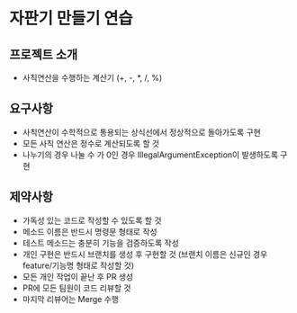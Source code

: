 # 자판기 만들기 연습

## 프로젝트 소개
- 사칙연산을 수행하는 계산기 (+, -, *, /, %)

## 요구사항
- 사칙연산이 수학적으로 통용되는 상식선에서 정상적으로 돌아가도록 구현
- 모든 사칙 연산은 정수로 계산되도록 할 것
- 나누기의 경우 나눌 수 가 0인 경우 IllegalArgumentException이 발생하도록 구현

## 제약사항
- 가독성 있는 코드로 작성할 수 있도록 할 것
- 메소드 이름은 반드시 명령문 형태로 작성
- 테스트 메소드는 충분히 기능을 검증하도록 작성
- 개인 구현은 반드시 브랜치를 생성 후 구현할 것
  (브랜치 이름은 신규인 경우 feature/기능명 형태로 작성할 것)
- 모든 개인 작업이 끝난 후 PR 생성
- PR에 모든 팀원이 코드 리뷰할 것
- 마지막 리뷰어는 Merge 수행